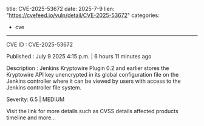  
title: CVE-2025-53672
date: 2025-7-9
lien: "https://cvefeed.io/vuln/detail/CVE-2025-53672"
categories:
  - cve
---

CVE ID : CVE-2025-53672

Published :  July 9
2025
4:15 p.m. | 6 hours
11 minutes ago

Description : Jenkins Kryptowire Plugin 0.2 and earlier stores the Kryptowire API key unencrypted in its global configuration file on the Jenkins controller
where it can be viewed by users with access to the Jenkins controller file system.

Severity: 6.5 | MEDIUM

Visit the link for more details
such as CVSS details
affected products
timeline
and more...
